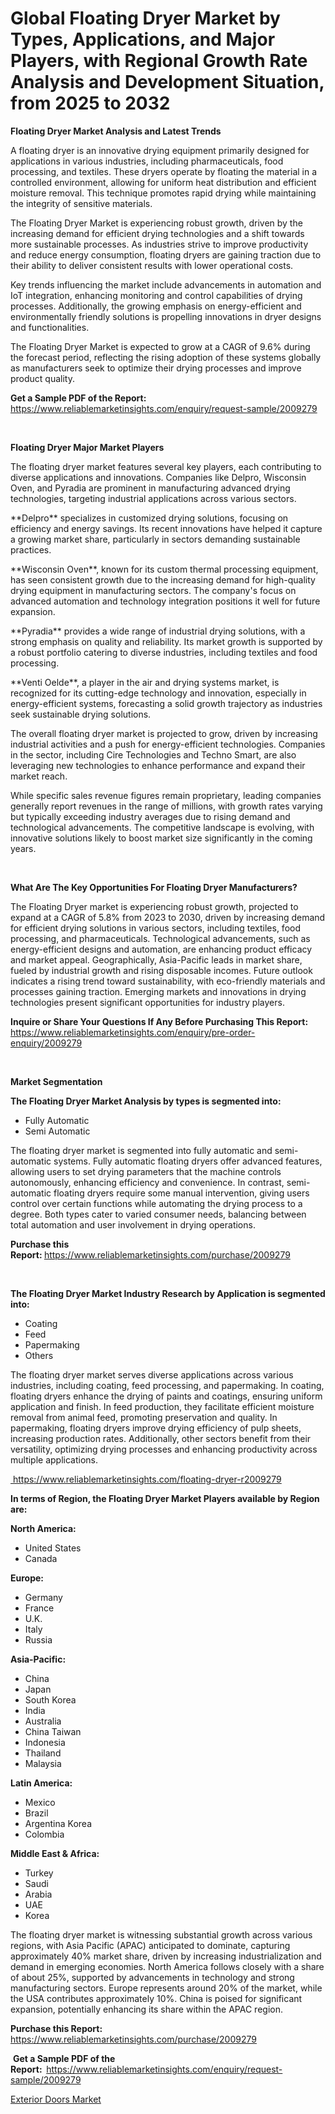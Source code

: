 <p><h1>Global Floating Dryer Market by Types, Applications, and Major Players, with Regional Growth Rate Analysis and Development Situation, from 2025 to 2032</h1></p><p><strong>Floating Dryer Market Analysis and Latest Trends</strong></p>
<p><p>A floating dryer is an innovative drying equipment primarily designed for applications in various industries, including pharmaceuticals, food processing, and textiles. These dryers operate by floating the material in a controlled environment, allowing for uniform heat distribution and efficient moisture removal. This technique promotes rapid drying while maintaining the integrity of sensitive materials. </p><p>The Floating Dryer Market is experiencing robust growth, driven by the increasing demand for efficient drying technologies and a shift towards more sustainable processes. As industries strive to improve productivity and reduce energy consumption, floating dryers are gaining traction due to their ability to deliver consistent results with lower operational costs. </p><p>Key trends influencing the market include advancements in automation and IoT integration, enhancing monitoring and control capabilities of drying processes. Additionally, the growing emphasis on energy-efficient and environmentally friendly solutions is propelling innovations in dryer designs and functionalities. </p><p>The Floating Dryer Market is expected to grow at a CAGR of 9.6% during the forecast period, reflecting the rising adoption of these systems globally as manufacturers seek to optimize their drying processes and improve product quality.</p></p>
<p><strong>Get a Sample PDF of the Report:&nbsp;</strong> <a href="https://www.reliablemarketinsights.com/enquiry/request-sample/2009279?utm_campaign=2240&utm_medium=2&utm_source=Github&utm_content=ia&utm_term=10042025&utm_id=floating-dryer">https://www.reliablemarketinsights.com/enquiry/request-sample/2009279</a></p>
<p>&nbsp;</p>
<p><strong>Floating Dryer Major Market Players</strong></p>
<p><p>The floating dryer market features several key players, each contributing to diverse applications and innovations. Companies like Delpro, Wisconsin Oven, and Pyradia are prominent in manufacturing advanced drying technologies, targeting industrial applications across various sectors.</p><p>**Delpro** specializes in customized drying solutions, focusing on efficiency and energy savings. Its recent innovations have helped it capture a growing market share, particularly in sectors demanding sustainable practices.</p><p>**Wisconsin Oven**, known for its custom thermal processing equipment, has seen consistent growth due to the increasing demand for high-quality drying equipment in manufacturing sectors. The company's focus on advanced automation and technology integration positions it well for future expansion.</p><p>**Pyradia** provides a wide range of industrial drying solutions, with a strong emphasis on quality and reliability. Its market growth is supported by a robust portfolio catering to diverse industries, including textiles and food processing. </p><p>**Venti Oelde**, a player in the air and drying systems market, is recognized for its cutting-edge technology and innovation, especially in energy-efficient systems, forecasting a solid growth trajectory as industries seek sustainable drying solutions.</p><p>The overall floating dryer market is projected to grow, driven by increasing industrial activities and a push for energy-efficient technologies. Companies in the sector, including Cire Technologies and Techno Smart, are also leveraging new technologies to enhance performance and expand their market reach. </p><p>While specific sales revenue figures remain proprietary, leading companies generally report revenues in the range of millions, with growth rates varying but typically exceeding industry averages due to rising demand and technological advancements. The competitive landscape is evolving, with innovative solutions likely to boost market size significantly in the coming years.</p></p>
<p>&nbsp;</p>
<p><strong>What Are The Key Opportunities For Floating Dryer Manufacturers?</strong></p>
<p><p>The Floating Dryer market is experiencing robust growth, projected to expand at a CAGR of 5.8% from 2023 to 2030, driven by increasing demand for efficient drying solutions in various sectors, including textiles, food processing, and pharmaceuticals. Technological advancements, such as energy-efficient designs and automation, are enhancing product efficacy and market appeal. Geographically, Asia-Pacific leads in market share, fueled by industrial growth and rising disposable incomes. Future outlook indicates a rising trend toward sustainability, with eco-friendly materials and processes gaining traction. Emerging markets and innovations in drying technologies present significant opportunities for industry players.</p></p>
<p><strong>Inquire or Share Your Questions If Any Before Purchasing This Report:</strong> <a href="https://www.reliablemarketinsights.com/enquiry/pre-order-enquiry/2009279?utm_campaign=2240&utm_medium=2&utm_source=Github&utm_content=ia&utm_term=10042025&utm_id=floating-dryer">https://www.reliablemarketinsights.com/enquiry/pre-order-enquiry/2009279</a></p>
<p>&nbsp;</p>
<p><strong>Market Segmentation</strong></p>
<p><strong>The Floating Dryer Market Analysis by types is segmented into:</strong></p>
<p><ul><li>Fully Automatic</li><li>Semi Automatic</li></ul></p>
<p><p>The floating dryer market is segmented into fully automatic and semi-automatic systems. Fully automatic floating dryers offer advanced features, allowing users to set drying parameters that the machine controls autonomously, enhancing efficiency and convenience. In contrast, semi-automatic floating dryers require some manual intervention, giving users control over certain functions while automating the drying process to a degree. Both types cater to varied consumer needs, balancing between total automation and user involvement in drying operations.</p></p>
<p><strong>Purchase this Report:&nbsp;</strong><a href="https://www.reliablemarketinsights.com/purchase/2009279?utm_campaign=2240&utm_medium=2&utm_source=Github&utm_content=ia&utm_term=10042025&utm_id=floating-dryer">https://www.reliablemarketinsights.com/purchase/2009279</a></p>
<p>&nbsp;</p>
<p><strong>The Floating Dryer Market Industry Research by Application is segmented into:</strong></p>
<p><ul><li>Coating</li><li>Feed</li><li>Papermaking</li><li>Others</li></ul></p>
<p><p>The floating dryer market serves diverse applications across various industries, including coating, feed processing, and papermaking. In coating, floating dryers enhance the drying of paints and coatings, ensuring uniform application and finish. In feed production, they facilitate efficient moisture removal from animal feed, promoting preservation and quality. In papermaking, floating dryers improve drying efficiency of pulp sheets, increasing production rates. Additionally, other sectors benefit from their versatility, optimizing drying processes and enhancing productivity across multiple applications.</p></p>
<p><a href="https://www.reliablemarketinsights.com/floating-dryer-r2009279?utm_campaign=2240&utm_medium=2&utm_source=Github&utm_content=ia&utm_term=10042025&utm_id=floating-dryer">&nbsp;https://www.reliablemarketinsights.com/floating-dryer-r2009279</a></p>
<p><strong>In terms of Region, the Floating Dryer Market Players available by Region are:</strong></p>
<p>
    <p> <strong> North America: </strong>
        <ul>
            <li>United States</li>
            <li>Canada</li>
        </ul>
        </p> 
    <p> <strong> Europe: </strong>
        <ul>
            <li>Germany</li>
            <li>France</li>
            <li>U.K.</li>
            <li>Italy</li>
            <li>Russia</li>
        </ul>
        </p> 
    <p> <strong> Asia-Pacific: </strong>
        <ul>
            <li>China</li>
            <li>Japan</li>
            <li>South Korea</li>
            <li>India</li>
            <li>Australia</li>
            <li>China Taiwan</li>
            <li>Indonesia</li>
            <li>Thailand</li>
            <li>Malaysia</li>
        </ul>
        </p> 
    <p> <strong> Latin America: </strong>
        <ul>
            <li>Mexico</li>
            <li>Brazil</li>
            <li>Argentina Korea</li>
            <li>Colombia</li>
        </ul>
        </p> 
    <p> <strong> Middle East & Africa: </strong>
        <ul>
            <li>Turkey</li>
            <li>Saudi</li>
            <li>Arabia</li>
            <li>UAE</li>
            <li>Korea</li>
        </ul>
    </p>
    </p>
<p><p>The floating dryer market is witnessing substantial growth across various regions, with Asia Pacific (APAC) anticipated to dominate, capturing approximately 40% market share, driven by increasing industrialization and demand in emerging economies. North America follows closely with a share of about 25%, supported by advancements in technology and strong manufacturing sectors. Europe represents around 20% of the market, while the USA contributes approximately 10%. China is poised for significant expansion, potentially enhancing its share within the APAC region.</p></p>
<p><strong>Purchase this Report: </strong><a href="https://www.reliablemarketinsights.com/purchase/2009279?utm_campaign=2240&utm_medium=2&utm_source=Github&utm_content=ia&utm_term=10042025&utm_id=floating-dryer">https://www.reliablemarketinsights.com/purchase/2009279</a></p>
<p>&nbsp;<strong>Get a Sample PDF of the Report:&nbsp;&nbsp;</strong><a href="https://www.reliablemarketinsights.com/enquiry/request-sample/2009279?utm_campaign=2240&utm_medium=2&utm_source=Github&utm_content=ia&utm_term=10042025&utm_id=floating-dryer">https://www.reliablemarketinsights.com/enquiry/request-sample/2009279</a></p>
<p><strong></strong></p>
<p><p><a href="https://github.com/shafriusizi/Market-Research-Report-List-1/blob/main/exterior-doors-market.md?utm_campaign=2240&utm_medium=2&utm_source=Github&utm_content=ia&utm_term=10042025&utm_id=floating-dryer">Exterior Doors Market</a></p></p>